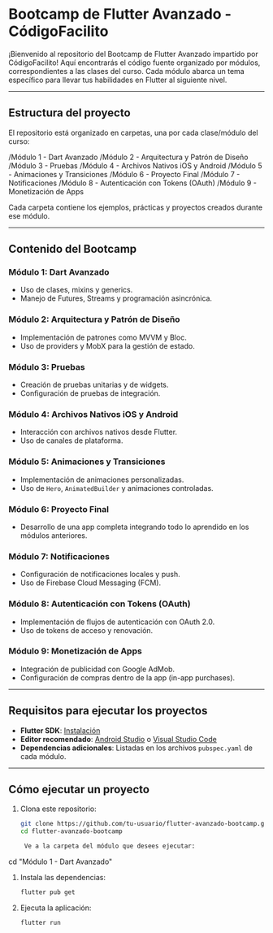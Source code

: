 # Bootcamp de Flutter Avanzado - CódigoFacilito

¡Bienvenido al repositorio del Bootcamp de Flutter Avanzado impartido por CódigoFacilito! Aquí encontrarás el código fuente organizado por módulos, correspondientes a las clases del curso. Cada módulo abarca un tema específico para llevar tus habilidades en Flutter al siguiente nivel.

---

## Estructura del proyecto

El repositorio está organizado en carpetas, una por cada clase/módulo del curso:

/Módulo 1 - Dart Avanzado /Módulo 2 - Arquitectura y Patrón de Diseño /Módulo 3 - Pruebas /Módulo 4 - Archivos Nativos iOS y Android /Módulo 5 - Animaciones y Transiciones /Módulo 6 - Proyecto Final /Módulo 7 - Notificaciones /Módulo 8 - Autenticación con Tokens (OAuth) /Módulo 9 - Monetización de Apps


Cada carpeta contiene los ejemplos, prácticas y proyectos creados durante ese módulo.

---

## Contenido del Bootcamp

### Módulo 1: Dart Avanzado
- Uso de clases, mixins y generics.
- Manejo de Futures, Streams y programación asincrónica.

### Módulo 2: Arquitectura y Patrón de Diseño
- Implementación de patrones como MVVM y Bloc.
- Uso de providers y MobX para la gestión de estado.

### Módulo 3: Pruebas
- Creación de pruebas unitarias y de widgets.
- Configuración de pruebas de integración.

### Módulo 4: Archivos Nativos iOS y Android
- Interacción con archivos nativos desde Flutter.
- Uso de canales de plataforma.

### Módulo 5: Animaciones y Transiciones
- Implementación de animaciones personalizadas.
- Uso de `Hero`, `AnimatedBuilder` y animaciones controladas.

### Módulo 6: Proyecto Final
- Desarrollo de una app completa integrando todo lo aprendido en los módulos anteriores.

### Módulo 7: Notificaciones
- Configuración de notificaciones locales y push.
- Uso de Firebase Cloud Messaging (FCM).

### Módulo 8: Autenticación con Tokens (OAuth)
- Implementación de flujos de autenticación con OAuth 2.0.
- Uso de tokens de acceso y renovación.

### Módulo 9: Monetización de Apps
- Integración de publicidad con Google AdMob.
- Configuración de compras dentro de la app (in-app purchases).

---

## Requisitos para ejecutar los proyectos

- **Flutter SDK**: [Instalación](https://flutter.dev/docs/get-started/install)
- **Editor recomendado**: [Android Studio](https://developer.android.com/studio) o [Visual Studio Code](https://code.visualstudio.com/)
- **Dependencias adicionales**: Listadas en los archivos `pubspec.yaml` de cada módulo.

---

## Cómo ejecutar un proyecto

1. Clona este repositorio:
   ```sh
   git clone https://github.com/tu-usuario/flutter-avanzado-bootcamp.git
   cd flutter-avanzado-bootcamp

    Ve a la carpeta del módulo que desees ejecutar:

cd "Módulo 1 - Dart Avanzado"

1. Instala las dependencias:
   ```sh
   flutter pub get

2. Ejecuta la aplicación:
      ```sh
      flutter run
